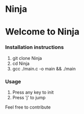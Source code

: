 # Ninja

<h1> Welcome to Ninja </h1>

<h3> Installation instructions </h3>

<ol>
  <li>git clone Ninja</li>
  <li>cd Ninja</li>
  <li>gcc ./main.c -o main && ./main</li>
</ol>

<h3> Usage </h3>
<ol>
  <li>Press any key to init</li>
  <li>Press 'j' to jump</li>
</ol>

<p>
  Feel free to contribute
</p>
